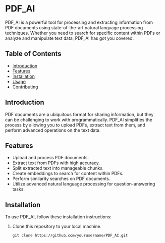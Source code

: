 # PDF_AI

PDF_AI is a powerful tool for processing and extracting information from PDF documents using state-of-the-art natural language processing techniques. Whether you need to search for specific content within PDFs or analyze and manipulate text data, PDF_AI has got you covered.

## Table of Contents

- [Introduction](#introduction)
- [Features](#features)
- [Installation](#installation)
- [Usage](#usage)
- [Contributing](#contributing)

## Introduction

PDF documents are a ubiquitous format for sharing information, but they can be challenging to work with programmatically. PDF_AI simplifies the process by allowing you to upload PDFs, extract text from them, and perform advanced operations on the text data.

## Features

- Upload and process PDF documents.
- Extract text from PDFs with high accuracy.
- Split extracted text into manageable chunks.
- Create embeddings to search for content within PDFs.
- Perform similarity searches on PDF documents.
- Utilize advanced natural language processing for question-answering tasks.

## Installation

To use PDF_AI, follow these installation instructions:

1. Clone this repository to your local machine.

   ```shell
   git clone https://github.com/yourusername/PDF_AI.git
